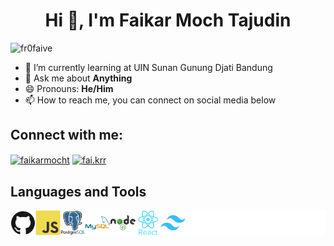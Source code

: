 <h1 align="center"> Hi 👋, I'm Faikar Moch Tajudin </h1> 
<img src="https://komarev.com/ghpvc/?username=fr0faive&label=Profile%20views&color=0e75b6&style=flat" alt="fr0faive" />

- 🌱 I’m currently learning at UIN Sunan Gunung Djati Bandung
- 💬 Ask me about **Anything**
- 😄 Pronouns: **He/Him**
- 📫 How to reach me, you can connect on social media below
<h2>Connect with me:</h2>
<p align="left">
<a href="https://fb.com/faikarmocht" target="blank"><img align="center" src="https://raw.githubusercontent.com/rahuldkjain/github-profile-readme-generator/master/src/images/icons/Social/facebook.svg" alt="faikarmocht" height="30" width="40" /></a>
<a href="https://instagram.com/faikarmocht_" target="blank"><img align="center" src="https://raw.githubusercontent.com/rahuldkjain/github-profile-readme-generator/master/src/images/icons/Social/instagram.svg" alt="fai.krr" height="30" width="40" /></a>
</p>

<h2>Languages and Tools</h2>
<p align="left" style="display: flex; background-color: white">
  <img src="https://raw.githubusercontent.com/devicons/devicon/master/icons/github/github-original.svg" alt="github" width="40" height="40"/>
  <img src="https://raw.githubusercontent.com/devicons/devicon/master/icons/javascript/javascript-original.svg" width="40" height="40"/>
  <img src="https://raw.githubusercontent.com/devicons/devicon/master/icons/postgresql/postgresql-original-wordmark.svg" width="40" height="40"/>
  <img src="https://raw.githubusercontent.com/devicons/devicon/master/icons/mysql/mysql-original-wordmark.svg" width="40" height="40"/>
  <img src="https://raw.githubusercontent.com/devicons/devicon/master/icons/nodejs/nodejs-original-wordmark.svg" width="40" height="40"/>
  <img src="https://raw.githubusercontent.com/devicons/devicon/master/icons/react/react-original-wordmark.svg" width="40" height="40"/>
  <img src="https://raw.githubusercontent.com/devicons/devicon/master/icons/tailwindcss/tailwindcss-original.svg" width="40" height="40"/>
</p>
<!--
**Fr0faive/Fr0faive** is a ✨ _special_ ✨ repository because its `README.md` (this file) appears on your GitHub profile.

Here are some ideas to get you started:

- 🔭 I’m currently working on ...

- 👯 I’m looking to collaborate on ...
- 🤔 I’m looking for help with ...
- ⚡ Fun fact: ...
-->
